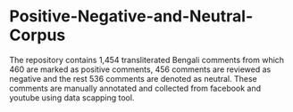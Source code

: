 # Positive-Negative-and-Neutral-Corpus
The repository contains 1,454 transliterated Bengali comments from which 460 are marked as positive comments, 456 comments are reviewed as negative and the rest 536 comments are denoted as neutral. These comments are manually annotated and collected from facebook and youtube using data scapping tool.
